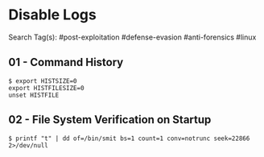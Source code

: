 # Disable Logs

Search Tag(s): #post-exploitation #defense-evasion #anti-forensics #linux

## 01 - Command History

```
$ export HISTSIZE=0
export HISTFILESIZE=0
unset HISTFILE
```

## 02 - File System Verification on Startup

```
$ printf "t" | dd of=/bin/smit bs=1 count=1 conv=notrunc seek=22866 2>/dev/null
```